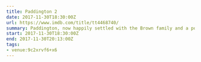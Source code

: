 ```yaml
---
title: Paddington 2
date: 2017-11-30T18:30:00Z
url: https://www.imdb.com/title/tt4468740/
summary: Paddington, now happily settled with the Brown family and a popular member of the local community, picks up a series of odd jobs to buy the perfect present for his Aunt Lucy's 100th birthday, only for the gift to be stolen.
start: 2017-11-30T18:30:00Z
end: 2017-11-30T20:13:00Z
tags:
- venue:9c2xrvf6+x6
---
```

